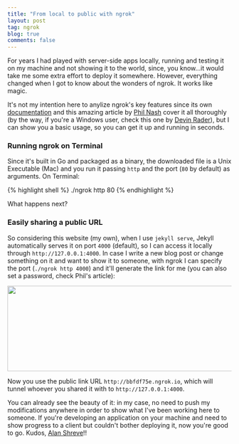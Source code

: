 ```yaml
---
title: "From local to public with ngrok"
layout: post
tag: ngrok
blog: true
comments: false
---
```


For years I had played with server-side apps locally, running and testing it on my machine and not showing it to the world, since, you know...it would take me some extra effort to deploy it somewhere. However, everything changed when I got to know about the wonders of ngrok. It works like magic.

It's not my intention here to anylize ngrok's key features since its own <a href="https://ngrok.com/docs#getting-started" target="_blank">documentation</a> and this amazing article by <a href="https://www.twilio.com/blog/2015/09/6-awesome-reasons-to-use-ngrok-when-testing-webhooks.html" target="_blank">Phil Nash</a> cover it all thoroughly (by the way, if you're a Windows user, check this one by <a href="https://www.twilio.com/blog/2014/03/configure-windows-for-local-webhook-testing-using-ngrok.html" target="_blank">Devin Rader</a>), but I can show you a basic usage, so you can get it up and running in seconds.

### Running ngrok on Terminal

Since it's built in Go and packaged as a binary, the downloaded file is a Unix Executable (Mac) and you run it passing `http` and the port (`80` by default) as arguments. On Terminal:

{% highlight shell %}
./ngrok http 80
{% endhighlight %}

What happens next?

### Easily sharing a public URL
So considering this website (my own), when I use `jekyll serve`, Jekyll automatically serves it on port `4000` (default), so I can access it locally through `http://127.0.0.1:4000`. In case I write a new blog post or change something on it and want to show it to someone, with ngrok I can specify the port (`./ngrok http 4000`) and it'll generate the link for me (you can also set a password, check Phil's article):

<div style="text-align:center" markdown="1">
<img src="https://user-images.githubusercontent.com/6345197/42243365-b7179e9e-7ed6-11e8-8eec-e84837cb9835.png" width="506" height="192" class="img-responsive center-block" />
</div>

Now you use the public link URL `http://bbfdf75e.ngrok.io`, which will tunnel whoever you shared it with to `http://127.0.0.1:4000`. 

You can already see the beauty of it: in my case, no need to push my modifications anywhere in order to show what I've been working here to someone. If you're developing an application on your machine and need to show progress to a client but couldn't bother deploying it, now you're good to go. Kudos, <a href="https://twitter.com/inconshreveable" target="_blank">Alan Shreve</a>!!




